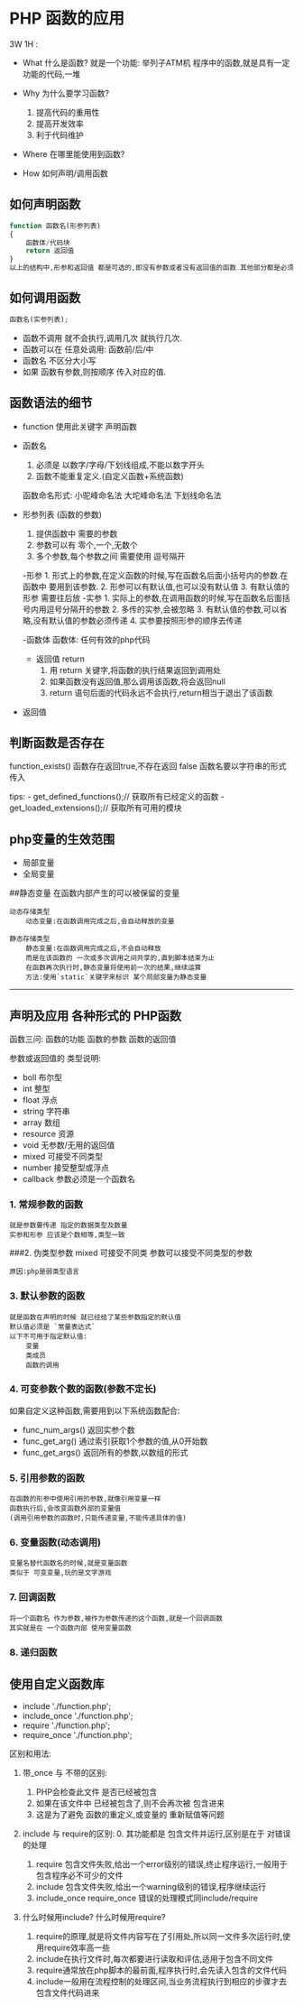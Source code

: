 # PHP 函数的应用
 3W 1H :

 - What 什么是函数?
 	就是一个功能: 举列子ATM机
 	程序中的函数,就是具有一定功能的代码,一堆

 - Why 为什么要学习函数?
 	1. 提高代码的重用性
 	2. 提高开发效率
 	3. 利于代码维护


 - Where 在哪里能使用到函数?

 - How 如何声明/调用函数







## 如何声明函数

```php
function 函数名(形参列表)
{
	函数体/代码块
	return 返回值
}
以上的结构中,形参和返回值 都是可选的,即没有参数或者没有返回值的函数.其他部分都是必须的.
```

## 如何调用函数
```php
函数名(实参列表);
```
- 函数不调用 就不会执行,调用几次 就执行几次.
- 函数可以在 任意处调用: 函数前/后/中
- 函数名 不区分大小写
- 如果 函数有参数,则按顺序 传入对应的值.


## 函数语法的细节

- function
	使用此关键字 声明函数

- 函数名
	1. 必须是 以数字/字母/下划线组成,不能以数字开头
	2. 函数不能重复定义.(自定义函数+系统函数)

	函数命名形式:
	小驼峰命名法
	大坨峰命名法
	下划线命名法

- 形参列表 (函数的参数)
	1. 提供函数中 需要的参数
	2. 参数可以有 零个,一个,无数个
	3. 多个参数,每个参数之间 需要使用 逗号隔开

	-形参
		1. 形式上的参数,在定义函数的时候,写在函数名后面小括号内的参数.在函数中 要用到该参数.
		2. 形参可以有默认值,也可以没有默认值
		3. 有默认值的形参 需要往后放
	-实参
		1. 实际上的参数,在调用函数的时候,写在函数名后面括号内用逗号分隔开的参数
		2. 多传的实参,会被忽略
		3. 有默认值的参数,可以省略,没有默认值的参数必须传递
		4. 实参要按照形参的顺序去传递


	-函数体
		函数体: 任何有效的php代码

	- 返回值 return
		1. 用 return 关键字,将函数的执行结果返回到调用处
		2. 如果函数没有返回值,那么调用该函数,将会返回null
		3. return 语句后面的代码永远不会执行,return相当于退出了该函数







- 返回值


## 判断函数是否存在
function_exists()
	函数存在返回true,不存在返回 false
	函数名要以字符串的形式传入


tips:
	- get_defined_functions();// 获取所有已经定义的函数
	- get_loaded_extensions();// 获取所有可用的模块


## php变量的生效范围

- 局部变量
- 全局变量


##静态变量
	在函数内部产生的可以被保留的变量

	动态存储类型
		动态变量:在函数调用完成之后,会自动释放的变量

	静态存储类型
		静态变量:在函数调用完成之后,不会自动释放
		而是在该函数的 一次或多次调用之间共享的,直到脚本结束为止
		在函数再次执行时,静态变量将使用前一次的结果,继续运算
		方法:使用`static`关键字来标识 某个局部变量为静态变量

----

## 声明及应用 各种形式的 PHP函数

 函数三问:
 	函数的功能
 	函数的参数
 	函数的返回值


参数或返回值的 类型说明:
- boll     布尔型
- int      整型
- float    浮点
- string   字符串
- array    数组
- resource 资源
- void     无参数/无用的返回值
- mixed    可接受不同类型
- number   接受整型或浮点
- callback 参数必须是一个函数名


### 1. 常规参数的函数
	就是参数要传递 指定的数据类型及数量
	实参和形参 应该是个数相等,类型一致



###2. 伪类型参数
	mixed    可接受不同类
	参数可以接受不同类型的参数

	原因:php是弱类型语言


### 3. 默认参数的函数
	就是函数在声明的时候 就已经给了某些参数指定的默认值
	默认值必须是 `常量表达式`
	以下不可用于指定默认值:
		变量
		类成员
		函数的调用





### 4. 可变参数个数的函数(参数不定长)

如果自定义这种函数,需要用到以下系统函数配合:
- func_num_args()  返回实参个数
- func_get_arg()   通过索引获取1个参数的值,从0开始数
- func_get_args()  返回所有的参数,以数组的形式

### 5. 引用参数的函数
	在函数的形参中使用引用的参数,就像引用变量一样
	函数执行后,会改变函数外部的变量值
	(调用引用参数的函数时,只能传递变量,不能传递具体的值)

### 6. 变量函数(动态调用)
	变量名替代函数名的时候,就是变量函数
	类似于 可变变量,玩的是文字游戏


### 7. 回调函数
	将一个函数名 作为参数,被作为参数传递的这个函数,就是一个回调函数
	其实就是在 一个函数内部 使用变量函数


### 8. 递归函数

## 使用自定义函数库

- include './function.php';
- include_once './function.php';
- require './function.php';
- require_once './function.php';

区别和用法:
1. 带_once 与 不带的区别:
	1. PHP会检查此文件 是否已经被包含
	2. 如果在该文件中 已经被包含了,则不会再次被 包含进来
	3. 这是为了避免 函数的重定义,或变量的 重新赋值等问题

2. include 与 require的区别:
	0. 其功能都是 包含文件并运行,区别是在于 对错误的处理
	1. require 包含文件失败,给出一个error级别的错误,终止程序运行,一般用于包含程序必不可少的文件
	2. include 包含文件失败,给出一个warning级别的错误,程序继续运行
	3. include_once require_once 错误的处理模式同include/require

3. 什么时候用include? 什么时候用require?
	1. require的原理,就是将文件内容写在了引用处,所以同一文件多次运行时,使用require效率高一些
	2. include在执行文件时,每次都要进行读取和评估,适用于包含不同文件
	3. require通常放在php脚本的最前面,程序执行时,会先读入包含的文件代码
	4. include一般用在流程控制的处理区间,当业务流程执行到相应的步骤才去包含文件代码进来



